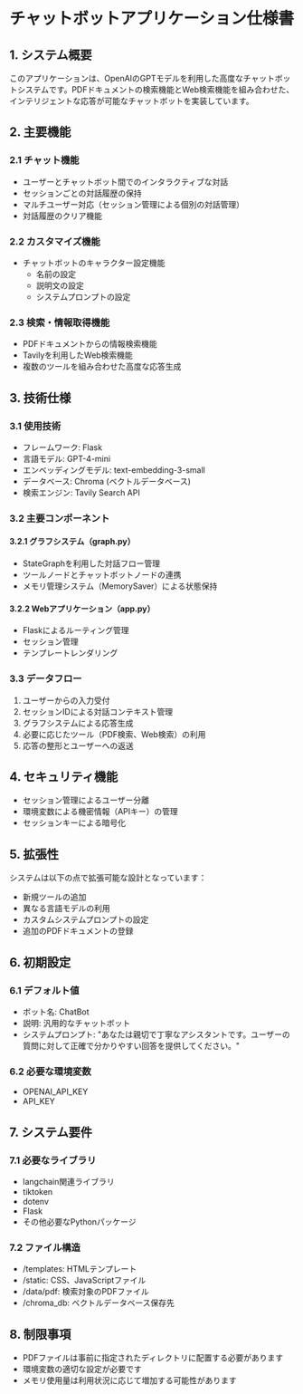 # チャットボットアプリケーション仕様書

## 1. システム概要

このアプリケーションは、OpenAIのGPTモデルを利用した高度なチャットボットシステムです。PDFドキュメントの検索機能とWeb検索機能を組み合わせた、インテリジェントな応答が可能なチャットボットを実装しています。

## 2. 主要機能

### 2.1 チャット機能
- ユーザーとチャットボット間でのインタラクティブな対話
- セッションごとの対話履歴の保持
- マルチユーザー対応（セッション管理による個別の対話管理）
- 対話履歴のクリア機能

### 2.2 カスタマイズ機能
- チャットボットのキャラクター設定機能
  - 名前の設定
  - 説明文の設定
  - システムプロンプトの設定

### 2.3 検索・情報取得機能
- PDFドキュメントからの情報検索機能
- Tavilyを利用したWeb検索機能
- 複数のツールを組み合わせた高度な応答生成

## 3. 技術仕様

### 3.1 使用技術
- フレームワーク: Flask
- 言語モデル: GPT-4-mini
- エンベッディングモデル: text-embedding-3-small
- データベース: Chroma (ベクトルデータベース)
- 検索エンジン: Tavily Search API

### 3.2 主要コンポーネント

#### 3.2.1 グラフシステム（graph.py）
- StateGraphを利用した対話フロー管理
- ツールノードとチャットボットノードの連携
- メモリ管理システム（MemorySaver）による状態保持

#### 3.2.2 Webアプリケーション（app.py）
- Flaskによるルーティング管理
- セッション管理
- テンプレートレンダリング

### 3.3 データフロー
1. ユーザーからの入力受付
2. セッションIDによる対話コンテキスト管理
3. グラフシステムによる応答生成
4. 必要に応じたツール（PDF検索、Web検索）の利用
5. 応答の整形とユーザーへの返送

## 4. セキュリティ機能

- セッション管理によるユーザー分離
- 環境変数による機密情報（APIキー）の管理
- セッションキーによる暗号化

## 5. 拡張性

システムは以下の点で拡張可能な設計となっています：
- 新規ツールの追加
- 異なる言語モデルの利用
- カスタムシステムプロンプトの設定
- 追加のPDFドキュメントの登録

## 6. 初期設定

### 6.1 デフォルト値
- ボット名: ChatBot
- 説明: 汎用的なチャットボット
- システムプロンプト: "あなたは親切で丁寧なアシスタントです。ユーザーの質問に対して正確で分かりやすい回答を提供してください。"

### 6.2 必要な環境変数
- OPENAI_API_KEY
- API_KEY

## 7. システム要件

### 7.1 必要なライブラリ
- langchain関連ライブラリ
- tiktoken
- dotenv
- Flask
- その他必要なPythonパッケージ

### 7.2 ファイル構造
- /templates: HTMLテンプレート
- /static: CSS、JavaScriptファイル
- /data/pdf: 検索対象のPDFファイル
- /chroma_db: ベクトルデータベース保存先

## 8. 制限事項

- PDFファイルは事前に指定されたディレクトリに配置する必要があります
- 環境変数の適切な設定が必要です
- メモリ使用量は利用状況に応じて増加する可能性があります
